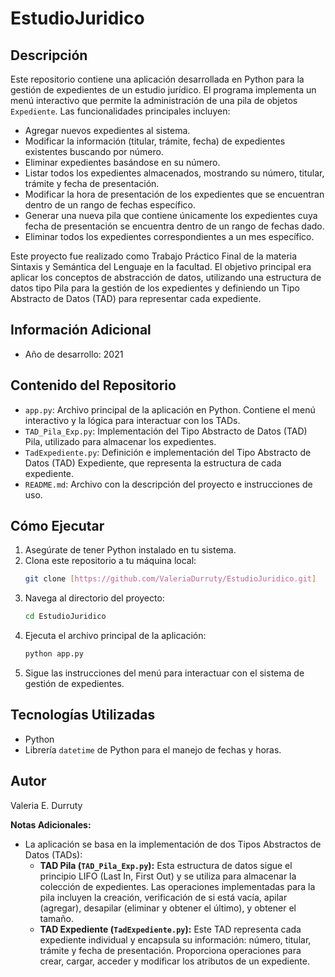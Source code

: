 # EstudioJuridico

## Descripción

Este repositorio contiene una aplicación desarrollada en Python para la gestión de expedientes de un estudio jurídico. El programa implementa un menú interactivo que permite la administración de una pila de objetos `Expediente`. Las funcionalidades principales incluyen:

* Agregar nuevos expedientes al sistema.
* Modificar la información (titular, trámite, fecha) de expedientes existentes buscando por número.
* Eliminar expedientes basándose en su número.
* Listar todos los expedientes almacenados, mostrando su número, titular, trámite y fecha de presentación.
* Modificar la hora de presentación de los expedientes que se encuentran dentro de un rango de fechas específico.
* Generar una nueva pila que contiene únicamente los expedientes cuya fecha de presentación se encuentra dentro de un rango de fechas dado.
* Eliminar todos los expedientes correspondientes a un mes específico.

Este proyecto fue realizado como Trabajo Práctico Final de la materia Sintaxis y Semántica del Lenguaje en la facultad. El objetivo principal era aplicar los conceptos de abstracción de datos, utilizando una estructura de datos tipo Pila para la gestión de los expedientes y definiendo un Tipo Abstracto de Datos (TAD) para representar cada expediente.

##   Información Adicional

* Año de desarrollo: 2021

## Contenido del Repositorio

* `app.py`: Archivo principal de la aplicación en Python. Contiene el menú interactivo y la lógica para interactuar con los TADs.
* `TAD_Pila_Exp.py`: Implementación del Tipo Abstracto de Datos (TAD) Pila, utilizado para almacenar los expedientes.
* `TadExpediente.py`: Definición e implementación del Tipo Abstracto de Datos (TAD) Expediente, que representa la estructura de cada expediente.
* `README.md`: Archivo con la descripción del proyecto e instrucciones de uso.

## Cómo Ejecutar

1.  Asegúrate de tener Python instalado en tu sistema.
2.  Clona este repositorio a tu máquina local:
    ```bash
    git clone [https://github.com/ValeriaDurruty/EstudioJuridico.git]
    ```
3.  Navega al directorio del proyecto:
    ```bash
    cd EstudioJuridico
    ```
4.  Ejecuta el archivo principal de la aplicación:
    ```bash
    python app.py
    ```
5.  Sigue las instrucciones del menú para interactuar con el sistema de gestión de expedientes.

## Tecnologías Utilizadas

* Python
* Librería `datetime` de Python para el manejo de fechas y horas.

## Autor

Valeria E. Durruty

**Notas Adicionales:**

* La aplicación se basa en la implementación de dos Tipos Abstractos de Datos (TADs):
    * **TAD Pila (`TAD_Pila_Exp.py`):** Esta estructura de datos sigue el principio LIFO (Last In, First Out) y se utiliza para almacenar la colección de expedientes. Las operaciones implementadas para la pila incluyen la creación, verificación de si está vacía, apilar (agregar), desapilar (eliminar y obtener el último), y obtener el tamaño.
    * **TAD Expediente (`TadExpediente.py`):** Este TAD representa cada expediente individual y encapsula su información: número, titular, trámite y fecha de presentación. Proporciona operaciones para crear, cargar, acceder y modificar los atributos de un expediente.
